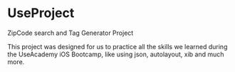 # UseProject
ZipCode search and Tag Generator Project

This project was designed for us to practice all the skills we learned during the UseAcademy iOS   Bootcamp, like using json, autolayout, xib and much more.
